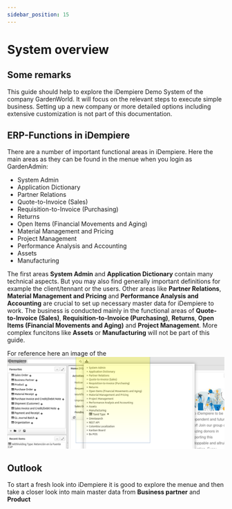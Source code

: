 ```yaml
---
sidebar_position: 15
---
```



# System overview

## Some remarks
This guide should help to explore the iDempiere Demo System of the company GardenWorld.
It will focus on the relevant steps to execute simple business. 
Setting up a new company or more detailed options including extensive customization is not 
part of this documentation.

## ERP-Functions in iDempiere
There are a number of important functional areas in iDempiere. Here the main areas 
as they can be found in the menue when you login as GardenAdmin:
- System Admin
- Application Dictionary
- Partner Relations
- Quote-to-Invoice (Sales)
- Requisition-to-Invoice (Purchasing)
- Returns
- Open Items (Financial Movements and Aging)
- Material Management and Pricing
- Project Management
- Performance Analysis and Accounting
- Assets
- Manufacturing 

The first areas **System Admin** and **Application Dictionary** contain many technical aspects.
But you may also find generally important definitions for example the client/tennant or the users. 
Other areas like **Partner Relations**, **Material Management and Pricing** and **Performance Analysis and Accounting**
are crucial to set up necessary master data for iDempiere to work. 
The business is conducted mainly in the functional areas of **Quote-to-Invoice (Sales)**, 
**Requisition-to-Invoice (Purchasing)**, **Returns**, **Open Items (Financial Movements and Aging)** and **Project Management**.
More complex funcitons like **Assets** or **Manufacturing** will not be part of this guide.

For reference here an image of the 
![Menue for iDempiere](./PNGs/Menue.png)

## Outlook

To start a fresh look into iDempiere it is good to explore the menue and then 
take a closer look into main master data from **Business partner** and **Product**

